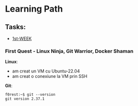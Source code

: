 # Learning Path

## Tasks:
- [1st-WEEK](https://github.com/GabrielBrezeanu/SA4.0-FirstQuest/blob/master/tasks/1stWEEK_README.md)

### First Quest - Linux Ninja, Git Warrior, Docker Shaman

**Linux**:
- am creat un VM cu Ubuntu-22.04
- am creat o conexiune la VM prin SSH

**Git**:
```console
f0rest:~$ git --version 
git version 2.37.1
```